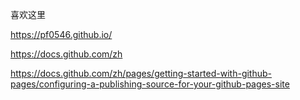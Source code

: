 喜欢这里

https://pf0546.github.io/

https://docs.github.com/zh

https://docs.github.com/zh/pages/getting-started-with-github-pages/configuring-a-publishing-source-for-your-github-pages-site

